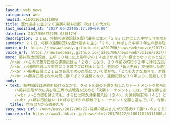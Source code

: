 ```yaml
---
layout: web_news
categories: web
newsid: k10011026311000
title: 歴代最多に並ぶ２８連勝の藤井四段 次は１０代対決
last_modified_at: '2017-06-22T05:17:00+09:00'
datetime: 2017年06月22日 05時17分
description: ２１日、将棋の連勝記録を歴代最多に並ぶ「２８」に伸ばした中学３年生の藤井聡太四段は、今月２６日に次の対局に臨みます。対局は１０代の棋士どうしの戦いとなり、藤井四段は勝てば連勝記録を３０年ぶりに更新し、歴代単独１位となります。
summary: ２１日、将棋の連勝記録を歴代最多に並ぶ「２８」に伸ばした中学３年生の藤井聡太四段は、今月２６日に次の対局に臨みます。対局は１０代の棋士どうしの戦いとなり、藤井四段は勝てば連勝記録を３０年ぶりに更新し、歴代単独１位となります。
movie_url: https://newswebeasy.github.io/ja201706/news/web/movie/2017/06/22/k10011026311000.mp4
voice_url: https://newswebeasy.github.io/ja201706/news/web/voice/2017/06/22/k10011026311000.mp3
more: 藤井聡太四段は、去年１０月に史上最年少の１４歳２か月でプロ棋士となったあと公式戦で一度も負けることなく勝ち続け、２１日は大阪で澤田真吾六段との対局に臨みました。藤井四段は序盤、澤田六段に攻め込まれましたが、うまく防いで攻めに転じ、７時間近くにわたる対局を制しました。<br
  /><br />これで藤井四段の連勝記録は「２８」になり、３０年前の昭和６２年に神谷広志八段が達成した最多連勝記録に並びました。<br /><br />藤井四段の次の対局は、今月２６日に東京で行われる竜王戦の挑戦者を決める「決勝トーナメント」の初戦で、相手は藤井四段と同じように予選を勝ち抜いた増田康宏四段（１９）です。<br
  /><br />増田四段は３年前に１６歳でプロ棋士となり、去年の「新人王戦」で優勝した若手の実力者で、対局は現在２人しかいない１０代の棋士どうしの戦いとなります。<br
  /><br />藤井四段は２１日の会見で次の対局について聞かれ、「とても大きな舞台で、対戦相手も非常に強敵なので、しっかり気を引き締めたい」と意気込みを話していました。<br
  /><br />藤井四段は次の対局に勝てば２９連勝となり、連勝記録を３０年ぶりに更新して歴代単独１位となります。
body:
- text: 藤井四段は連勝を続けるなかで、タイトル戦の予選を制したりトーナメントを勝ち進んだりしているため、今後さらに強豪との対局が増える見通しです。<br /><br
    />藤井四段が次に挑む竜王戦の挑戦者を決める「決勝トーナメント」には、予選を勝ち進んだ１１人の棋士が参加します。予選の中でいちばん下の「６組」で優勝した藤井四段は、「５組」を制した増田康宏四段（１９）と今月２６日に対局し、勝った場合、来月２日佐々木勇気五段（２２）と戦います。佐々木五段は４年前に加古川青流戦で優勝した若手の実力者で、竜王戦の「４組」を制して決勝トーナメントに進出しました。<br
    /><br />この壁を越えても、さらには阿久津主税八段（３４）、久保利明王将（４１）と、勝ち進む先には強豪が待ち構えています。<br /><br />一方、藤井四段が同じく予選を突破して挑戦者決定トーナメントに駒を進めた棋王戦も実力者ぞろいで、初戦で豊島将之八段（２７）と戦い、勝った場合は森内俊之九段（４６）と対局することになります。<br
    /><br />藤井四段はＮＨＫ杯などほかの棋戦でもトーナメントを勝ち進んでいて、今後さらに強豪との対局が増える見通しです。
  title: 立ちはだかる強豪たち
easy_news_url: /news/easy/2017/06/22/将棋の藤井さんが28回続けて勝つ-今までで最も多い記録/
source_url: https://www3.nhk.or.jp/news/html/20170622/k10011026311000.html?utm_int=news-new_contents_list-items_043
...
```

